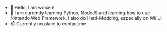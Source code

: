 - 👋 Hello, I am wolxen!
- 👀 I am currently learning Python, NodeJS and learning how to use Nintendo Web Framework. I also do Hard-Modding, especially on Wii U.
- 📫 Currently no place to contact me.

